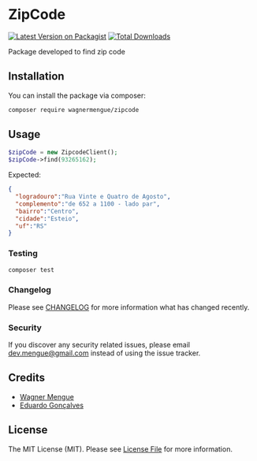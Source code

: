 # ZipCode

[![Latest Version on Packagist](https://img.shields.io/packagist/v/wagnermengue/zipcode.svg?style=flat-square)](https://packagist.org/packages/wagnermengue/zipcode)
[![Total Downloads](https://img.shields.io/packagist/dt/wagnermengue/zipcode.svg?style=flat-square)](https://packagist.org/packages/wagnermengue/zipcode)

Package developed to find zip code

## Installation

You can install the package via composer:

```bash
composer require wagnermengue/zipcode
```

## Usage

```php
$zipCode = new ZipcodeClient();
$zipCode->find(93265162);
```
Expected:
```json
{
  "logradouro":"Rua Vinte e Quatro de Agosto",
  "complemento":"de 652 a 1100 - lado par",
  "bairro":"Centro",
  "cidade":"Esteio",
  "uf":"RS"
}
```

### Testing

```bash
composer test
```

### Changelog

Please see [CHANGELOG](CHANGELOG.md) for more information what has changed recently.

### Security

If you discover any security related issues, please email dev.mengue@gmail.com instead of using the issue tracker.

## Credits

-   [Wagner Mengue](https://github.com/wagnermengue)
-   [Eduardo Gonçalves](https://github.com/eduardogoncalves00)

## License

The MIT License (MIT). Please see [License File](LICENSE.md) for more information.